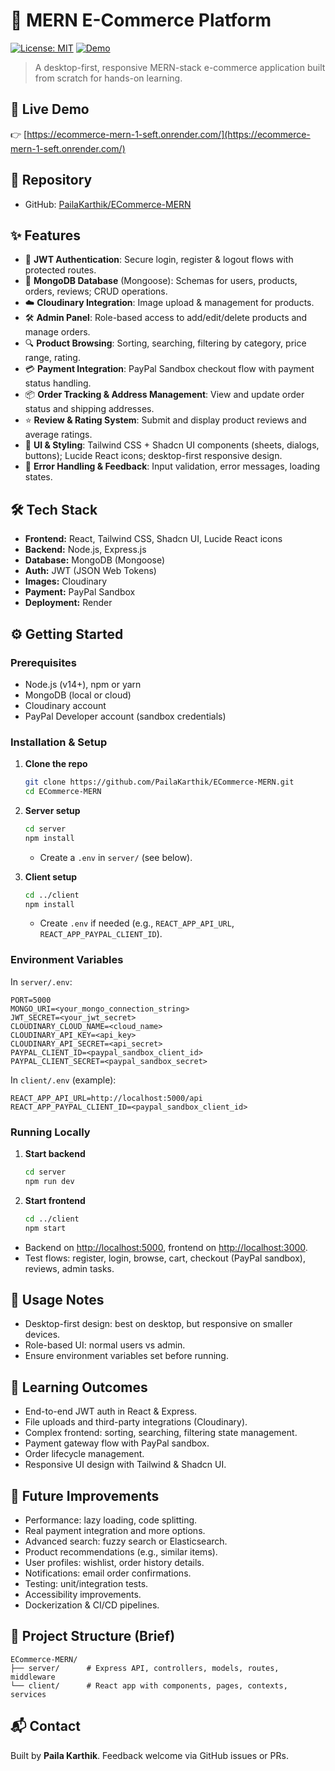 # 🛒 MERN E-Commerce Platform

[![License: MIT](https://img.shields.io/badge/License-MIT-green)](LICENSE) [![Demo](https://img.shields.io/badge/Live%20Demo-Render-blue)](https://ecommerce-mern-1-seft.onrender.com/)

> A desktop-first, responsive MERN-stack e-commerce application built from scratch for hands-on learning.

## 🚀 Live Demo

👉 [https://ecommerce-mern-1-seft.onrender.com/](https://ecommerce-mern-1-seft.onrender.com/)

## 📂 Repository

* GitHub: [PailaKarthik/ECommerce-MERN](https://github.com/PailaKarthik/ECommerce-MERN)

## ✨ Features

* 🔐 **JWT Authentication**: Secure login, register & logout flows with protected routes.
* 💾 **MongoDB Database** (Mongoose): Schemas for users, products, orders, reviews; CRUD operations.
* ☁️ **Cloudinary Integration**: Image upload & management for products.
* 🛠️ **Admin Panel**: Role-based access to add/edit/delete products and manage orders.
* 🔍 **Product Browsing**: Sorting, searching, filtering by category, price range, rating.
* 💳 **Payment Integration**: PayPal Sandbox checkout flow with payment status handling.
* 📦 **Order Tracking & Address Management**: View and update order status and shipping addresses.
* ⭐ **Review & Rating System**: Submit and display product reviews and average ratings.
* 🎨 **UI & Styling**: Tailwind CSS + Shadcn UI components (sheets, dialogs, buttons); Lucide React icons; desktop-first responsive design.
* 🔧 **Error Handling & Feedback**: Input validation, error messages, loading states.

## 🛠️ Tech Stack

* **Frontend:** React, Tailwind CSS, Shadcn UI, Lucide React icons
* **Backend:** Node.js, Express.js
* **Database:** MongoDB (Mongoose)
* **Auth:** JWT (JSON Web Tokens)
* **Images:** Cloudinary
* **Payment:** PayPal Sandbox
* **Deployment:** Render

## ⚙️ Getting Started

### Prerequisites

* Node.js (v14+), npm or yarn
* MongoDB (local or cloud)
* Cloudinary account
* PayPal Developer account (sandbox credentials)

### Installation & Setup

1. **Clone the repo**

   ```bash
   git clone https://github.com/PailaKarthik/ECommerce-MERN.git
   cd ECommerce-MERN
   ```

2. **Server setup**

   ```bash
   cd server
   npm install
   ```

   * Create a `.env` in `server/` (see below).

3. **Client setup**

   ```bash
   cd ../client
   npm install
   ```

   * Create `.env` if needed (e.g., `REACT_APP_API_URL`, `REACT_APP_PAYPAL_CLIENT_ID`).

### Environment Variables

In `server/.env`:

```
PORT=5000
MONGO_URI=<your_mongo_connection_string>
JWT_SECRET=<your_jwt_secret>
CLOUDINARY_CLOUD_NAME=<cloud_name>
CLOUDINARY_API_KEY=<api_key>
CLOUDINARY_API_SECRET=<api_secret>
PAYPAL_CLIENT_ID=<paypal_sandbox_client_id>
PAYPAL_CLIENT_SECRET=<paypal_sandbox_secret>
```

In `client/.env` (example):

```
REACT_APP_API_URL=http://localhost:5000/api
REACT_APP_PAYPAL_CLIENT_ID=<paypal_sandbox_client_id>
```

### Running Locally

1. **Start backend**

   ```bash
   cd server
   npm run dev
   ```
2. **Start frontend**

   ```bash
   cd ../client
   npm start
   ```

* Backend on [http://localhost:5000](http://localhost:5000), frontend on [http://localhost:3000](http://localhost:3000).
* Test flows: register, login, browse, cart, checkout (PayPal sandbox), reviews, admin tasks.

## 🚩 Usage Notes

* Desktop-first design: best on desktop, but responsive on smaller devices.
* Role-based UI: normal users vs admin.
* Ensure environment variables set before running.

## 🧠 Learning Outcomes

* End-to-end JWT auth in React & Express.
* File uploads and third-party integrations (Cloudinary).
* Complex frontend: sorting, searching, filtering state management.
* Payment gateway flow with PayPal sandbox.
* Order lifecycle management.
* Responsive UI design with Tailwind & Shadcn UI.

## 🔮 Future Improvements

* Performance: lazy loading, code splitting.
* Real payment integration and more options.
* Advanced search: fuzzy search or Elasticsearch.
* Product recommendations (e.g., similar items).
* User profiles: wishlist, order history details.
* Notifications: email order confirmations.
* Testing: unit/integration tests.
* Accessibility improvements.
* Dockerization & CI/CD pipelines.

## 📁 Project Structure (Brief)

```
ECommerce-MERN/
├── server/      # Express API, controllers, models, routes, middleware
└── client/      # React app with components, pages, contexts, services
```

## 📬 Contact

Built by **Paila Karthik**. Feedback welcome via GitHub issues or PRs.
